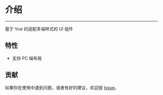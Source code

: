 # 介绍

<!-- {.md} -->

---

<!-- {.md} -->

基于 Vue 的适配多端样式的 UI 组件

<!-- {.md} -->

## 特性

<!-- {.md} -->

- 支持 PC 端布局

## 贡献

<!-- {.md} -->

如果你在使用中遇到问题，或者有好的建议，欢迎提<!-- {.md} --> [Issue](https://github.com/Vapor-Team/ce-ui/issues)。<!-- {.md} -->
